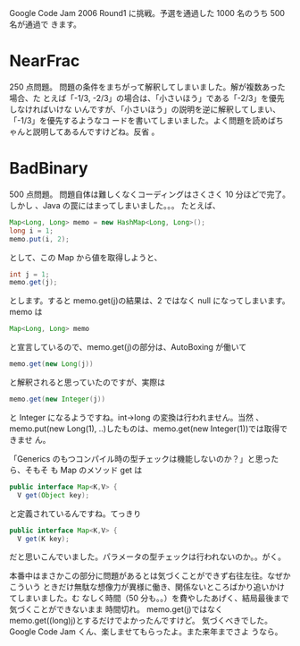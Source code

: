 <!--
title: Google Code Jam 2006 - Round1に挑戦 - GenericsとAutoBoxing
date: 2006-09-15
-->

Google Code Jam 2006 Round1 に挑戦。予選を通過した 1000 名のうち 500 名が通過で
きます。

# NearFrac

250 点問題。 問題の条件をまちがって解釈してしまいました。解が複数あった場合、た
とえば「-1/3, -2/3」の場合は、「小さいほう」である「-2/3」を優先しなければいけな
いんですが、「小さいほう」の説明を逆に解釈してしまい、「-1/3」を優先するようなコ
ードを書いてしまいました。よく問題を読めばちゃんと説明してあるんですけどね。反省
。

# BadBinary

500 点問題。 問題自体は難しくなくコーディングはさくさく 10 分ほどで完了。しかし
、Java の罠にはまってしまいました。。。 たとえば、

```java
Map<Long, Long> memo = new HashMap<Long, Long>();
long i = 1;
memo.put(i, 2);
```

として、この Map から値を取得しようと、

```java
int j = 1;
memo.get(j);
```

とします。すると memo.get(j)の結果は、2 ではなく null になってしまいます。 memo
は

```java
Map<Long, Long> memo
```

と宣言しているので、memo.get(j)の部分は、AutoBoxing が働いて

```java
memo.get(new Long(j))
```

と解釈されると思っていたのですが、実際は

```java
memo.get(new Integer(j))
```

と Integer になるようですね。int-&gt;long の変換は行われません。当然
、memo.put(new Long(1), ..)したものは、memo.get(new Integer(1))では取得できませ
ん。

「Generics のもつコンパイル時の型チェックは機能しないのか？」と思ったら、そもそ
も Map のメソッド get は

```java
public interface Map<K,V> {
  V get(Object key);
```

と定義されているんですね。てっきり

```java
public interface Map<K,V> {
  V get(K key);
```

だと思いこんでいました。パラメータの型チェックは行われないのか。。がく。

本番中はまさかこの部分に問題があるとは気づくことができず右往左往。なぜかこういう
ときだけ無駄な想像力が異様に働き、関係ないところばかり追いかけてしまいました。む
なしく時間（50 分も。。）を費やしたあげく、結局最後まで気づくことができないまま
時間切れ。 memo.get(j)ではなく memo.get((long)j)とするだけでよかったんですけど。
気づくべきでした。 Google Code Jam くん、楽しませてもらったよ。また来年までさよ
うなら。

